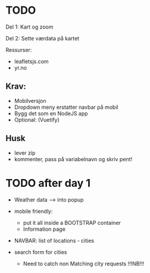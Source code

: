 # TODO

Del 1: Kart og zoom

Del 2: Sette værdata på kartet

Ressurser:

- leafletsjs.com
- yr.no

## Krav:

- Mobilversjon
- Dropdown meny erstatter navbar på mobil
- Bygg det som en NodeJS app
- Optional: (Vuetify)

## Husk

- lever zip
- kommenter, pass på variabelnavn og skriv pent!

# TODO after day 1

- Weather data --> into popup

- mobile friendly:
  - put it all inside a BOOTSTRAP container
  - Information page
- NAVBAR: list of locations - cities

- search form for cities
  - Need to catch non Matching city requests !!!NB!!!
